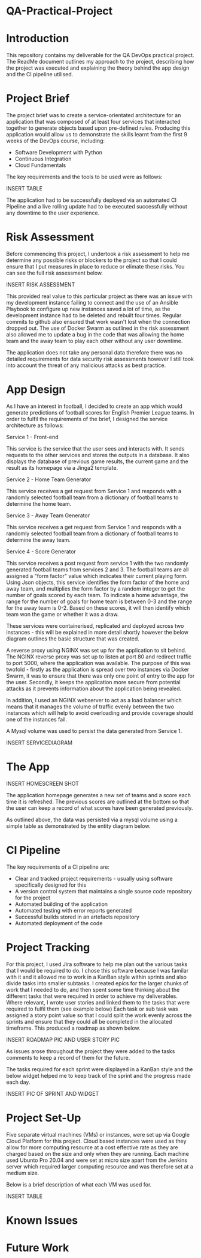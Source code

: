 # QA-Practical-Project

# Introduction

This repository contains my deliverable for the QA DevOps practical project. The ReadMe document outlines my approach to the project, describing how the project was executed and explaining the theory behind the app design and the CI pipeline utilised. 

# Project Brief

The project brief was to create a service-orientated architecture for an application that was composed of at least four services that interacted together to generate objects based upon pre-defined rules. Producing this application would allow us to demonstrate the skills learnt from the first 9 weeks of the DevOps course, including: 

* Software Development with Python
* Continuous Integration
* Cloud Fundamentals

The key requirements and the tools to be used were as follows:

INSERT TABLE

The application had to be successfully deployed via an automated CI Pipeline and a live rolling update had to be executed successfully without any downtime to the user experience. 

# Risk Assessment

Before commencing this project, I undertook a risk assessment to help me determine any possible risks or blockers to the project so that I could ensure that I put measures in place to reduce or elimate these risks. You can see the full risk assessment below. 

INSERT RISK ASSESSMENT

This provided real value to this particular project as there was an issue with my development instance failing to connect and the use of an Ansible Playbook to configure up new instances saved a lot of time, as the development instance had to be deleted and rebuilt four times. Regular commits to github also ensured that work wasn't lost when the connection dropped out. The use of Docker Swarm as outlined in the risk assessment also allowed me to update a bug in the code that was allowing the home team and the away team to play each other without any user downtime.

The application does not take any personal data therefore there was no detailed requirements for data security risk assessments however I still took into account the threat of any malicious attacks as best practice. 

# App Design

As I have an interest in football, I decided to create an app which would generate predictions of football scores for English Premier League teams. In order to fulfil the requirements of the brief, I designed the service architecture as follows:

Service 1 - Front-end

This service is the service that the user sees and interacts with. It sends requests to the other services and stores the outputs in a database. It also displays the database of previous game results, the current game and the result as its homepage via a Jinga2 template.

Service 2 - Home Team Generator

This service receives a get request from Service 1 and responds with a randomly selected football team from a dictionary of football teams to determine the home team.

Service 3 - Away Team Generator

This service receives a get request from Service 1 and responds with a randomly selected football team from a dictionary of football teams to determine the away team.

Service 4 - Score Generator

This service receives a post request from service 1 with the two randomly generated football teams from services 2 and 3.  The football teams are all assigned a "form factor" value which indicates their current playing form. Using Json objects, this service identifies the form factor of the home and away team, and multiplies the form factor by a random integer to get the number of goals scored by each team. To indicate a home advantage, the range for the number of goals for home team is between 0-3 and the range for the away team is 0-2. Based on these scores, it will then identify which team won the game or whether it was a draw.

These services were containerised, replicated and deployed across two instances - this will be explained in more detail shortly however the below diagram outlines the basic structure that was created. 

A reverse proxy using NGINX was set up for the application to sit behind. The NGINX reverse proxy was set up to listen at port 80 and redirect traffic to port 5000, where the application was available. The purpose of this was twofold - firstly as the application is spread over two instances via Docker Swarm, it was to ensure that there was only one point of entry to the app for the user. Secondly, it keeps the application more secure from potential attacks as it prevents information about the application being revealed.

In addition, I used an NGINX webserver to act as a load balancer which means that it manages the volume of traffic evenly between the two instances which will help to avoid overloading and provide coverage should one of the instances fail.

A Mysql volume was used to persist the data generated from Service 1. 

INSERT SERVICEDIAGRAM


# The App

INSERT HOMESCREEN SHOT

The application homepage generates a new set of teams and a score each time it is refreshed. The previous scores are outlined at the bottom so that the user can keep a record of what scores have been generated previously.

As outlined above, the data was persisted via a mysql volume using a simple table as demonstrated by the entity diagram below. 

# CI Pipeline

The key requirements of a CI pipeline are:

* Clear and tracked project requirements - usually using software specifically designed for this
* A version control system that maintains a single source code repository for the project
* Automated building of the application
* Automated testing with error reports generated
* Successful builds stored in an artefacts repository
* Automated deployment of the code

# Project Tracking

For this project, I used Jira software to help me plan out the various tasks that I would be required to do. I chose this software because I was familar with it and it allowed me to work in a KanBan style within sprints and also divide tasks into smaller subtasks. I created epics for the larger chunks of work that I needed to do, and then spent some time thinking about the different tasks that were required in order to achieve my deliverables. Where relevant, I wrote user stories and linked them to the tasks that were required to fulfil them (see example below) Each task or sub task was assigned a story point value so that I could split the work evenly across the sprints and ensure that they could all be completed in the allocated timeframe. This produced a roadmap as shown below.

INSERT ROADMAP PIC AND USER STORY PIC

As issues arose throughout the project they were added to the tasks comments to keep a record of them for the future. 

The tasks required for each sprint were displayed in a KanBan style and the below widget helped me to keep track of the sprint and the progress made each day. 

INSERT PIC OF SPRINT AND WIDGET

# Project Set-Up

Five separate virtual machines (VMs) or instances, were set up via Google Cloud Platform for this project. Cloud based instances were used as they allow for more computing resource at a cost effective rate as they are charged based on the size and only when they are running. Each machine used Ubunto Pro 20.04 and were set at micro size apart from the Jenkins server which required larger computing resource and was therefore set at a medium size.

Below is a brief description of what each VM was used for.

INSERT TABLE




# Known Issues
# Future Work 

